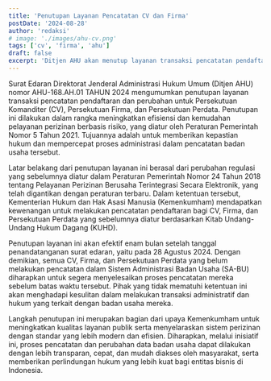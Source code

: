 ```yaml
---
title: 'Penutupan Layanan Pencatatan CV dan Firma'
postDate: '2024-08-28'
author: 'redaksi'
# image: './images/ahu-cv.png'
tags: ['cv', 'firma', 'ahu']
draft: false
excerpt: 'Ditjen AHU akan menutup layanan transaksi pencatatan pendaftaran dan perubahan untuk Persekutuan Komanditer (CV), Persekutuan Firma, dan Persekutuan Perdata. Penutupan layanan ini akan efektif enam bulan setelah tanggal penandatanganan surat edaran, yaitu pada 28 Agustus 2024'
---
```


Surat Edaran Direktorat Jenderal Administrasi Hukum Umum (Ditjen AHU) nomor AHU-168.AH.01 TAHUN 2024 mengumumkan penutupan layanan transaksi pencatatan pendaftaran dan perubahan untuk Persekutuan Komanditer (CV), Persekutuan Firma, dan Persekutuan Perdata. Penutupan ini dilakukan dalam rangka meningkatkan efisiensi dan kemudahan pelayanan perizinan berbasis risiko, yang diatur oleh Peraturan Pemerintah Nomor 5 Tahun 2021. Tujuannya adalah untuk memberikan kepastian hukum dan mempercepat proses administrasi dalam pencatatan badan usaha tersebut.

Latar belakang dari penutupan layanan ini berasal dari perubahan regulasi yang sebelumnya diatur dalam Peraturan Pemerintah Nomor 24 Tahun 2018 tentang Pelayanan Perizinan Berusaha Terintegrasi Secara Elektronik, yang telah digantikan dengan peraturan terbaru. Dalam ketentuan tersebut, Kementerian Hukum dan Hak Asasi Manusia (Kemenkumham) mendapatkan kewenangan untuk melakukan pencatatan pendaftaran bagi CV, Firma, dan Persekutuan Perdata yang sebelumnya diatur berdasarkan Kitab Undang-Undang Hukum Dagang (KUHD).

Penutupan layanan ini akan efektif enam bulan setelah tanggal penandatanganan surat edaran, yaitu pada 28 Agustus 2024. Dengan demikian, semua CV, Firma, dan Persekutuan Perdata yang belum melakukan pencatatan dalam Sistem Administrasi Badan Usaha (SA-BU) diharapkan untuk segera menyelesaikan proses pencatatan mereka sebelum batas waktu tersebut. Pihak yang tidak mematuhi ketentuan ini akan menghadapi kesulitan dalam melakukan transaksi administratif dan hukum yang terkait dengan badan usaha mereka.

Langkah penutupan ini merupakan bagian dari upaya Kemenkumham untuk meningkatkan kualitas layanan publik serta menyelaraskan sistem perizinan dengan standar yang lebih modern dan efisien. Diharapkan, melalui inisiatif ini, proses pencatatan dan perubahan data badan usaha dapat dilakukan dengan lebih transparan, cepat, dan mudah diakses oleh masyarakat, serta memberikan perlindungan hukum yang lebih kuat bagi entitas bisnis di Indonesia.

